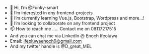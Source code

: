 - 👋 Hi, I’m @Funky-smart
- 👀 I’m interested in any frontend-projects 
- 🌱 I’m currently learning Vue.js, Bootstrap, Wordpress and more...!
- 💞️ I’m looking to collaborate on any frontend project
- 📫 How to reach me ..... Contact me on 08117217515
- And you can chat me via LinkedIn @ Enoch Ifeoluwa
- Email: ifeoluwaenoch9@gmail.com 
- And my twitter handle is @D_great_MEL

<!---
Funky-smart/Funky-smart is a ✨ special ✨ repository because its `README.md` (this file) appears on your GitHub profile.
You can click the Preview link to take a look at your changes.
--->
